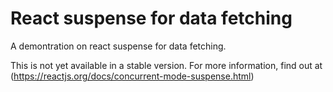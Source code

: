 # React suspense for data fetching
A demontration on react suspense for data fetching.

This is not yet available in a stable version. 
For more information, find out at (https://reactjs.org/docs/concurrent-mode-suspense.html)
